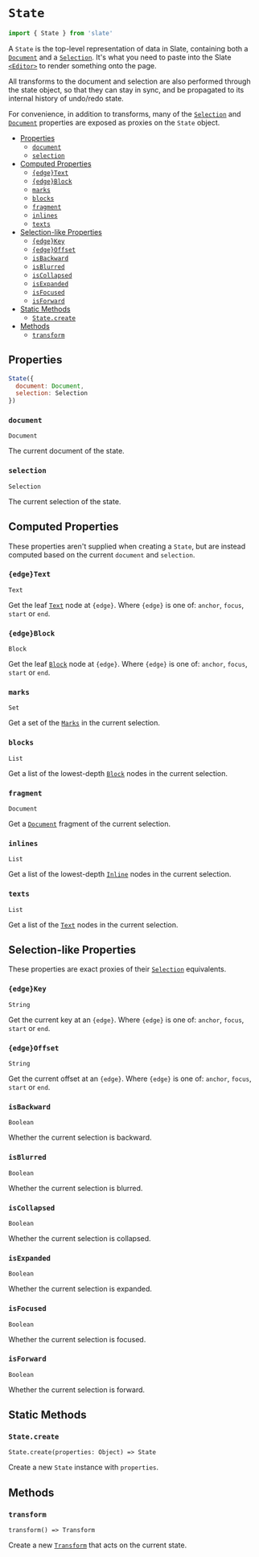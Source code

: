 
# `State`

```js
import { State } from 'slate'
```

A `State` is the top-level representation of data in Slate, containing both a [`Document`](./document.md) and a [`Selection`](./selection.md). It's what you need to paste into the Slate [`<Editor>`](../components/editor.md) to render something onto the page.

All transforms to the document and selection are also performed through the state object, so that they can stay in sync, and be propagated to its internal history of undo/redo state.

For convenience, in addition to transforms, many of the [`Selection`](./selection.md) and [`Document`](./document.md) properties are exposed as proxies on the `State` object.

- [Properties](#properties)
  - [`document`](#document)
  - [`selection`](#selection)
- [Computed Properties](#computed-properties)
  - [`{edge}Text`](#edgetext)
  - [`{edge}Block`](#edgeblock)
  - [`marks`](#marks)
  - [`blocks`](#blocks)
  - [`fragment`](#fragment)
  - [`inlines`](#inlines)
  - [`texts`](#texts)
- [Selection-like Properties](#selection-like-properties)
  - [`{edge}Key`](#edgekey)
  - [`{edge}Offset`](#edgeoffset)
  - [`isBackward`](#isbackward)
  - [`isBlurred`](#isblurred)
  - [`isCollapsed`](#iscollapsed)
  - [`isExpanded`](#isExpanded)
  - [`isFocused`](#isfocused)
  - [`isForward`](#isForward)
- [Static Methods](#static)
  - [`State.create`](#create) 
- [Methods](#methods)
  - [`transform`](#transform)


## Properties

```js
State({
  document: Document,
  selection: Selection 
})
```

### `document`
`Document`

The current document of the state.

### `selection`
`Selection`

The current selection of the state.


## Computed Properties

These properties aren't supplied when creating a `State`, but are instead computed based on the current `document` and `selection`.

### `{edge}Text`
`Text`

Get the leaf [`Text`](./text.md) node at `{edge}`. Where `{edge}` is one of: `anchor`, `focus`, `start` or `end`.


### `{edge}Block`
`Block`

Get the leaf [`Block`](./block.md) node at `{edge}`. Where `{edge}` is one of: `anchor`, `focus`, `start` or `end`.

### `marks`
`Set`

Get a  set of the [`Marks`](./mark.md) in the current selection.

### `blocks`
`List`

Get a list of the lowest-depth [`Block`](./block.md) nodes in the current selection.

### `fragment`
`Document`

Get a [`Document`](./document.md) fragment of the current selection.

### `inlines`
`List`

Get a list of the lowest-depth [`Inline`](./inline.md) nodes in the current selection.

### `texts`
`List`

Get a list of the [`Text`](./text.md) nodes in the current selection.


## Selection-like Properties

These properties are exact proxies of their [`Selection`](./selection) equivalents.

### `{edge}Key`
`String`

Get the current key at an `{edge}`. Where `{edge}` is one of: `anchor`, `focus`, `start` or `end`.

### `{edge}Offset`
`String`

Get the current offset at an `{edge}`. Where `{edge}` is one of: `anchor`, `focus`, `start` or `end`.

### `isBackward`
`Boolean`

Whether the current selection is backward.

### `isBlurred`
`Boolean`

Whether the current selection is blurred.

### `isCollapsed`
`Boolean`

Whether the current selection is collapsed.

### `isExpanded`
`Boolean`

Whether the current selection is expanded.

### `isFocused`
`Boolean`

Whether the current selection is focused.

### `isForward`
`Boolean`

Whether the current selection is forward.


## Static Methods

### `State.create`
`State.create(properties: Object) => State`

Create a new `State` instance with `properties`.


## Methods

### `transform`
`transform() => Transform`

Create a new [`Transform`](./transform.md) that acts on the current state.
